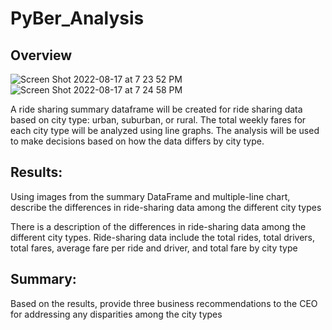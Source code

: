 # PyBer_Analysis

## Overview
![Screen Shot 2022-08-17 at 7 23 52 PM](https://user-images.githubusercontent.com/106785377/185271626-e7076cbe-e74d-4bb1-8208-8020d71ff063.png)
![Screen Shot 2022-08-17 at 7 24 58 PM](https://user-images.githubusercontent.com/106785377/185271712-5788e3c8-2a1d-4709-b36f-c19357be3325.png)

A ride sharing summary dataframe will be created for ride sharing data based on city type: urban, suburban, or rural. The total weekly fares for each city type will be analyzed using line graphs. The analysis will be used to make decisions based on how the data differs by city type.

## Results:

Using images from the summary DataFrame and multiple-line chart, describe the differences in ride-sharing data among the different city types

There is a description of the differences in ride-sharing data among the different city types. Ride-sharing data include the total rides, total drivers, total fares, average fare per ride and driver, and total fare by city type

## Summary: 

Based on the results, provide three business recommendations to the CEO for addressing any disparities among the city types
